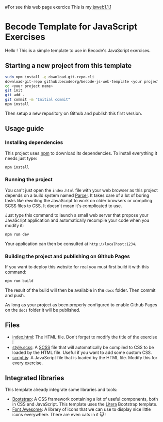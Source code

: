 #For see this web page exercice 
This is my [jsweb1.1.1](//https://vieuxloupgris.github.io/jsweb1.1/)

# Becode Template for JavaScript Exercises

Hello ! This is a simple template to use in Becode's JavaScript exercises.

## Starting a new project from this template

```bash
sudo npm install -g download-git-repo-cli
download-git-repo github:becodeorg/becode-js-web-template <your project name>
cd <your project name>
git init
git add .
git commit -m "Initial commit"
npm install
```

Then setup a new repository on Github and publish this first version.

## Usage guide

### Installing dependencies

This project uses [npm](https://www.npmjs.com/) to download its dependencies. To install everything it needs just type:

```bash
npm install
```

### Running the project

You can't just open the `index.html` file with your web browser as this project depends on a build system named [Parcel](https://parceljs.org/). It takes care of a lot of boring tasks like rewriting the JavaScript to work on older browsers or compiling SCSS files to CSS. It doesn't mean it's complicated to use.

Just type this command to launch a small web server that propose your JavaScript application and automatically recompile your code when you modify it:

```bash
npm run dev
```

Your application can then be consulted at `http://localhost:1234`.

### Building the project and publishing on Github Pages

If you want to deploy this website for real you must first build it with this command:

```bash
npm run build
```

The result of the build will then be available in the `docs` folder. Then commit and push.

As long as your project as been properly configured to enable Github Pages on the `docs` folder it will be published.

## Files

* [index.html](./index.html): The HTML file. Don't forget to modify the title of the exercise !
* [style.scss](./style.scss): A [SCSS](https://sass-lang.com/) file that will automatically be compiled to CSS to be loaded by the HTML file. Useful if you want to add some custom CSS.
* [script.js](./script.js): A JavaScript file that is loaded by the HTML file. Modify this for every exercise.

## Integrated libraries

This template already integrate some libraries and tools:

* [Bootstrap](https://getbootstrap.com/): A CSS framework containing a lot of useful components, both in CSS and JavaScript. This template uses the [Litera](https://bootswatch.com/litera/) Bootstrap template.
* [Font Awesome](https://fontawesome.com/): A library of icons that we can use to display nice little icons everywhere. There are even cats in it :smiley_cat: !
